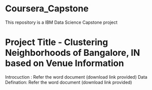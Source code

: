 # Coursera_Capstone
This repository is a IBM Data Science Capstone project

# Project Title - Clustering Neighborhoods of Bangalore, IN based on Venue Information

Introcuction : Refer the word document (download link provided)
Data Defination: Refer the word document (download link provided)
